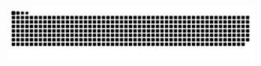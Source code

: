 <picture>
  <source media="(prefers-color-scheme: dark)" srcset="https://raw.githubusercontent.com/shimiyzhang/shimiyzhang/output/github-contribution-grid-snake-dark.svg" />
  <source media="(prefers-color-scheme: light)" srcset="https://raw.githubusercontent.com/shimiyzhang/shimiyzhang/output/github-contribution-grid-snake.svg" />
  <img alt="github-snake" src="https://raw.githubusercontent.com/shimiyzhang/shimiyzhang/output/github-contribution-grid-snake.svg" />
</picture>
